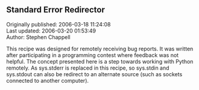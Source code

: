 ## Standard Error Redirector  
Originally published: 2006-03-18 11:24:08  
Last updated: 2006-03-20 01:53:49  
Author: Stephen Chappell  
  
This recipe was designed for remotely receiving bug reports. It was written after participating in a programming contest where feedback was not helpful. The concept presented here is a step towards working with Python remotely. As sys.stderr is replaced in this recipe, so sys.stdin and sys.stdout can also be redirect to an alternate source (such as sockets connected to another computer).